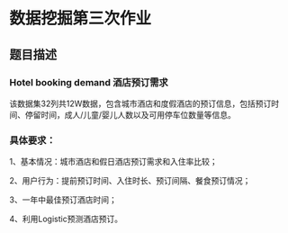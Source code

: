 # 数据挖掘第三次作业

## 题目描述

### Hotel booking demand 酒店预订需求

该数据集32列共12W数据，包含城市酒店和度假酒店的预订信息，包括预订时间、停留时间，成人/儿童/婴儿人数以及可用停车位数量等信息。

### 具体要求：

1、基本情况：城市酒店和假日酒店预订需求和入住率比较；

2、用户行为：提前预订时间、入住时长、预订间隔、餐食预订情况；

3、一年中最佳预订酒店时间；

4、利用Logistic预测酒店预订。
